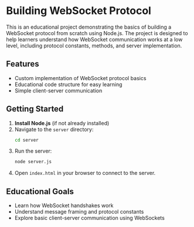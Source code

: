 # Building WebSocket Protocol

This is an educational project demonstrating the basics of building a WebSocket protocol from scratch using Node.js. The project is designed to help learners understand how WebSocket communication works at a low level, including protocol constants, methods, and server implementation.


## Features
- Custom implementation of WebSocket protocol basics
- Educational code structure for easy learning
- Simple client-server communication

## Getting Started

1. **Install Node.js** (if not already installed)
2. Navigate to the `server` directory:
   ```bash
   cd server
   ```
3. Run the server:
   ```bash
   node server.js
   ```
4. Open `index.html` in your browser to connect to the server.

## Educational Goals
- Learn how WebSocket handshakes work
- Understand message framing and protocol constants
- Explore basic client-server communication using WebSockets

